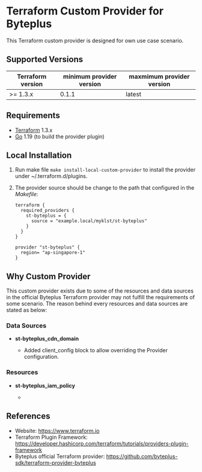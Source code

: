 Terraform Custom Provider for Byteplus
===========================================

This Terraform custom provider is designed for own use case scenario.

Supported Versions
------------------

| Terraform version | minimum provider version |maxmimum provider version
| ---- | ---- | ----|
| >= 1.3.x	| 0.1.1	| latest |

Requirements
------------

-	[Terraform](https://www.terraform.io/downloads.html) 1.3.x
-	[Go](https://golang.org/doc/install) 1.19 (to build the provider plugin)

Local Installation
------------------

1. Run make file `make install-local-custom-provider` to install the provider under ~/.terraform.d/plugins.

2. The provider source should be change to the path that configured in the *Makefile*:

    ```
    terraform {
      required_providers {
        st-byteplus = {
          source = "example.local/myklst/st-byteplus"
        }
      }
    }

    provider "st-byteplus" {
      region= "ap-singapore-1"
    }
    ```

Why Custom Provider
-------------------

This custom provider exists due to some of the resources and data sources in the
official Byteplus Terraform provider may not fulfill the requirements of some
scenario. The reason behind every resources and data sources are stated as below:

### Data Sources

- **st-byteplus_cdn_domain**

  - Added client_config block to allow overriding the Provider configuration.

### Resources

- **st-byteplus_iam_policy**

  -

References
----------

- Website: https://www.terraform.io
- Terraform Plugin Framework: https://developer.hashicorp.com/terraform/tutorials/providers-plugin-framework
- Byteplus official Terraform provider: https://github.com/byteplus-sdk/terraform-provider-byteplus
